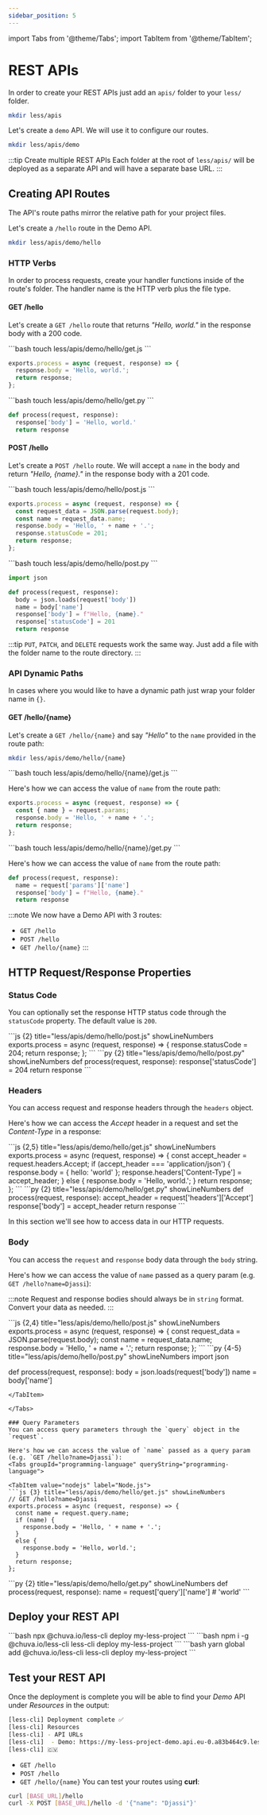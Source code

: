 ```yaml
---
sidebar_position: 5
---
```


import Tabs from '@theme/Tabs';
import TabItem from '@theme/TabItem';

# REST APIs

In order to create your REST APIs just add an `apis/` folder to your `less/` folder. 

```bash
mkdir less/apis
```

Let's create a `demo` API. We will use it to configure our routes.

```bash
mkdir less/apis/demo
```

:::tip Create multiple REST APIs
Each folder at the root of `less/apis/` will be deployed as a separate API and will have a separate base URL.
:::

## Creating API Routes

The API's route paths mirror the relative path for your project files.

Let's create a `/hello` route in the Demo API.
```bash
mkdir less/apis/demo/hello
```

### HTTP Verbs
In order to process requests, create your handler functions inside of the route's folder. The handler name is the HTTP verb plus the file type.

#### GET /hello
Let's create a `GET /hello` route that returns *"Hello, world."* in the response body with a 200 code.
<Tabs groupId="programming-language" queryString="programming-language">
  
  <TabItem value="nodejs" label="Node.js">
  ```bash
  touch less/apis/demo/hello/get.js
  ```
  
  ```js title="less/apis/demo/hello/get.js" showLineNumbers
  exports.process = async (request, response) => {
    response.body = 'Hello, world.';
    return response;
  };
  ```
  </TabItem>

  <TabItem value="py" label="Python">
  ```bash
  touch less/apis/demo/hello/get.py
  ```

  ```py title="less/apis/demo/hello/get.py" showLineNumbers
  def process(request, response):
    response['body'] = 'Hello, world.'
    return response
  ```
  </TabItem>
  
</Tabs>

#### POST /hello
Let's create a `POST /hello` route. We will accept a `name` in the body and return *"Hello, \{name\}."* in the response body with a 201 code.
<Tabs groupId="programming-language" queryString="programming-language">
  
  <TabItem value="nodejs" label="Node.js">
  ```bash
  touch less/apis/demo/hello/post.js
  ```
  
  ```js title="less/apis/demo/hello/post.js" showLineNumbers
  exports.process = async (request, response) => {
    const request_data = JSON.parse(request.body);
    const name = request_data.name;
    response.body = 'Hello, ' + name + '.';
    response.statusCode = 201;
    return response;
  };
  ```
  </TabItem>

  <TabItem value="py" label="Python">
  ```bash
  touch less/apis/demo/hello/post.py
  ```

  ```py title="less/apis/demo/hello/post.py" showLineNumbers
  import json

  def process(request, response):
    body = json.loads(request['body'])
    name = body['name']
    response['body'] = f"Hello, {name}."
    response['statusCode'] = 201
    return response
  ```
  </TabItem>

</Tabs>

:::tip
`PUT`, `PATCH`, and `DELETE` requests work the same way. Just add a file with the folder name to the route directory.
:::

### API Dynamic Paths

In cases where you would like to have a dynamic path just wrap your folder name in `{}`.

#### GET /hello/\{name\}
Let's create a `GET /hello/{name}` and say *"Hello"* to the `name` provided in the route path:
```bash
mkdir less/apis/demo/hello/{name}
```

<Tabs groupId="programming-language" queryString="programming-language">

  <TabItem value="nodejs" label="Node.js">
  ```bash
  touch less/apis/demo/hello/{name}/get.js
  ```

  Here's how we can access the value of `name` from the route path:

  ```js {2} title="less/apis/demo/hello/{name}/get.js" showLineNumbers
  exports.process = async (request, response) => {
    const { name } = request.params; 
    response.body = 'Hello, ' + name + '.';
    return response;
  };
  ```
  </TabItem>

  <TabItem value="py" label="Python">
  ```bash
  touch less/apis/demo/hello/{name}/get.py
  ```

  Here's how we can access the value of `name` from the route path:
  ```py {2} title="less/apis/demo/hello/{name}/get.py" showLineNumbers
  def process(request, response):
    name = request['params']['name']
    response['body'] = f"Hello, {name}."
    return response
  ```
  </TabItem>
  
</Tabs>

:::note
We now have a Demo API with 3 routes:
- `GET /hello`
- `POST /hello`
- `GET /hello/{name}`
:::

## HTTP Request/Response Properties

### Status Code
You can optionally set the response HTTP status code through the `statusCode` property. The default value is `200`.

<Tabs groupId="programming-language" queryString="programming-language">
  
  <TabItem value="nodejs" label="Node.js">
  ```js {2} title="less/apis/demo/hello/post.js" showLineNumbers
  exports.process = async (request, response) => {
    response.statusCode = 204;
    return response;
  };
  ```
  </TabItem>

  <TabItem value="py" label="Python">
  ```py {2} title="less/apis/demo/hello/post.py" showLineNumbers
  def process(request, response):
    response['statusCode'] = 204
    return response    
  ```
  </TabItem>
  
</Tabs>

### Headers
You can access request and response headers through the `headers` object.

Here's how we can access the *Accept* header in a request and set the *Content-Type* in a response:
<Tabs groupId="programming-language" queryString="programming-language">
  
  <TabItem value="nodejs" label="Node.js">
  ```js {2,5} title="less/apis/demo/hello/get.js" showLineNumbers
  exports.process = async (request, response) => {
    const accept_header = request.headers.Accept;
    if (accept_header === 'application/json') {
      response.body = { hello: 'world' };
      response.headers['Content-Type'] = accept_header;
    }
    else {
      response.body = 'Hello, world.';
    }
    return response;
  };
  ```
  </TabItem>

  <TabItem value="py" label="Python">
  ```py {2} title="less/apis/demo/hello/get.py" showLineNumbers
  def process(request, response):
      accept_header = request['headers']['Accept']
      response['body'] = accept_header
      return response
  ```
  </TabItem>
  
</Tabs>


In this section we'll see how to access data in our HTTP requests.



### Body
You can access the `request` and `response` body data through the `body` string.

Here's how we can access the value of `name` passed as a query param (e.g. `GET /hello?name=Djassi`):

:::note Request and response bodies should always be in `string` format.
Convert your data as needed.
:::

<Tabs groupId="programming-language" queryString="programming-language">
  
  <TabItem value="nodejs" label="Node.js">
  ```js {2,4} title="less/apis/demo/hello/post.js" showLineNumbers
  exports.process = async (request, response) => {
    const request_data = JSON.parse(request.body);
    const name = request_data.name;
    response.body = 'Hello, ' + name + '.';
    return response;
  };
  ```
  </TabItem>

  <TabItem value="py" label="Python">
  ```py {4-5} title="less/apis/demo/hello/post.py" showLineNumbers
  import json

  def process(request, response):
    body = json.loads(request['body'])
    name = body['name']
  ```
  </TabItem>
  
</Tabs>

### Query Parameters
You can access query parameters through the `query` object in the `request`.

Here's how we can access the value of `name` passed as a query param (e.g. `GET /hello?name=Djassi`):
<Tabs groupId="programming-language" queryString="programming-language">
  
  <TabItem value="nodejs" label="Node.js">
  ```js {3} title="less/apis/demo/hello/get.js" showLineNumbers
  // GET /hello?name=Djassi
  exports.process = async (request, response) => {
    const name = request.query.name;
    if (name) {
      response.body = 'Hello, ' + name + '.';
    }
    else {
      response.body = 'Hello, world.';
    }
    return response;
  };
  ```
  </TabItem>

  <TabItem value="py" label="Python">
  ```py {2} title="less/apis/demo/hello/get.py" showLineNumbers
  def process(request, response):
      name = request['query']['name'] # 'world'
  ```
  </TabItem>
  
</Tabs>

## Deploy your REST API
<Tabs groupId="package-manager" queryString="package-manager">

  <TabItem value="npx" label="npx">
    ```bash
    npx @chuva.io/less-cli deploy my-less-project
    ```
  </TabItem>

  <TabItem value="npm" label="npm">
    ```bash
    npm i -g @chuva.io/less-cli
    less-cli deploy my-less-project
    ```
  </TabItem>

  <TabItem value="yarn" label="yarn">
    ```bash
    yarn global add @chuva.io/less-cli
    less-cli deploy my-less-project
    ```
  </TabItem>

</Tabs>

## Test your REST API
Once the deployment is complete you will be able to find your *Demo* API under *Resources* in the output:
```bash
[less-cli] Deployment complete ✅
[less-cli] Resources
[less-cli] - API URLs
[less-cli]  - Demo: https://my-less-project-demo.api.eu-0.a83b464c9.less.chuva.cv
[less-cli] 🇨🇻
```

- `GET /hello`
- `POST /hello`
- `GET /hello/{name}`
You can test your routes using **curl**:
```bash
curl [BASE_URL]/hello
curl -X POST [BASE_URL]/hello -d '{"name": "Djassi"}'
```
